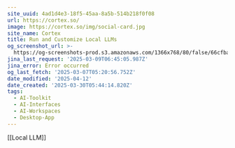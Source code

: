 ```yaml
---
site_uuid: 4ad1d4e3-18f5-45aa-8a5b-514b218f0f08
url: https://cortex.so/
image: https://cortex.so/img/social-card.jpg
site_name: Cortex
title: Run and Customize Local LLMs
og_screenshot_url: >-
  https://og-screenshots-prod.s3.amazonaws.com/1366x768/80/false/66cfbaa49afdb46a6bc5731680239a18f278651ed03ad3107ce475d8bffc1b40.jpeg
jina_last_request: '2025-03-09T06:45:05.987Z'
jina_error: Error occurred
og_last_fetch: '2025-03-07T05:20:56.752Z'
date_modified: '2025-04-12'
date_created: '2025-03-30T05:44:14.820Z'
tags:
  - AI-Toolkit
  - AI-Interfaces
  - AI-Workspaces
  - Desktop-App
---
```


























































































































































































































































































































































[[Local LLM]]
